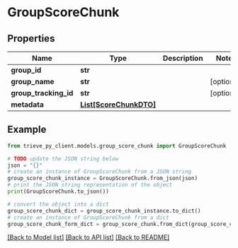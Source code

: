 # GroupScoreChunk


## Properties

Name | Type | Description | Notes
------------ | ------------- | ------------- | -------------
**group_id** | **str** |  | 
**group_name** | **str** |  | [optional] 
**group_tracking_id** | **str** |  | [optional] 
**metadata** | [**List[ScoreChunkDTO]**](ScoreChunkDTO.md) |  | 

## Example

```python
from trieve_py_client.models.group_score_chunk import GroupScoreChunk

# TODO update the JSON string below
json = "{}"
# create an instance of GroupScoreChunk from a JSON string
group_score_chunk_instance = GroupScoreChunk.from_json(json)
# print the JSON string representation of the object
print(GroupScoreChunk.to_json())

# convert the object into a dict
group_score_chunk_dict = group_score_chunk_instance.to_dict()
# create an instance of GroupScoreChunk from a dict
group_score_chunk_form_dict = group_score_chunk.from_dict(group_score_chunk_dict)
```
[[Back to Model list]](../README.md#documentation-for-models) [[Back to API list]](../README.md#documentation-for-api-endpoints) [[Back to README]](../README.md)


